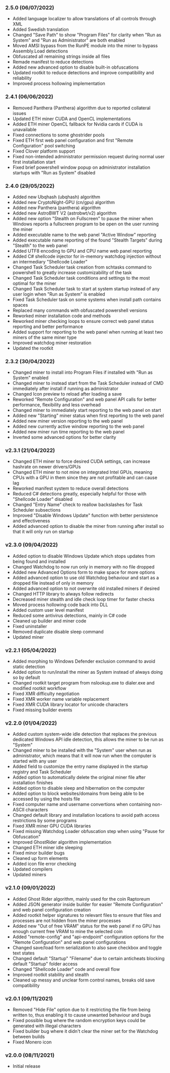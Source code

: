 ### 2.5.0 (06/07/2022)
* Added language localizer to allow translations of all controls through XML
* Added Swedish translation
* Changed "Save Path" to show "Program Files" for clarity when "Run as System" and "Run as Administrator" are both enabled
* Moved AMSI bypass from the RunPE module into the miner to bypass Assembly.Load detections
* Obfuscated all remaining strings inside all files
* Remade manifest to reduce detections
* Added new advanced option to disable built-in obfuscations
* Updated rootkit to reduce detections and improve compatibility and reliability
* Improved process hollowing implementation
### 2.4.1 (06/06/2022)
* Removed Panthera (Panthera) algorithm due to reported collateral issues
* Updated ETH miner CUDA and OpenCL implementations
* Added ETH miner OpenCL fallback for Nvidia cards if CUDA is unavailable
* Fixed connections to some ghostrider pools
* Fixed ETH first web panel configuration and first "Remote Configuration" pool switching
* Fixed Clover platform support
* Fixed non-intended administrator permission request during normal user first installation start
* Fixed brief powershell window popup on administrator installation startups with "Run as System" disabled
### 2.4.0 (29/05/2022)
* Added new Ubqhash (ubqhash) algorithm
* Added new CryptoNight-GPU (cn/gpu) algorithm
* Added new Panthera (panthera) algorithm
* Added new AstroBWT V2 (astrobwt/v2) algorithm
* Added new option "Stealth on Fullscreen" to pause the miner when Windows reports a fullscreen program to be open on the user running the miner
* Added executable name to the web panel "Active Window" reporting
* Added executable name reporting of the found "Stealth Targets" during "Stealth" to the web panel
* Added UTF8 encoding to GPU and CPU name web panel reporting
* Added C# shellcode injector for in-memory watchdog injection without an intermediary "Shellcode Loader"
* Changed Task Scheduler task creation from schtasks command to powershell to greatly increase customizability of the task
* Changed Task Scheduler task conditions and settings to the most optimal for the miner
* Changed Task Scheduler task to start at system startup instead of any user login when "Run as System" is enabled
* Fixed Task Scheduler task on some systems when install path contains spaces
* Replaced many commands with obfuscated powershell versions
* Reworked miner installation code and methods
* Reworked miner checking loops to ensure correct web panel status reporting and better performance
* Added support for reporting to the web panel when running at least two miners of the same miner type
* Improved watchdog miner restoration
* Updated the rootkit
### 2.3.2 (30/04/2022)
* Changed miner to install into Program Files if installed with "Run as System" enabled
* Changed miner to instead start from the Task Scheduler instead of CMD immediately after install if running as administrator
* Changed Icon preview to reload after loading a save
* Reworked "Remote Configuration" and web panel API calls for better performance, flexibility and less overhead
* Changed miner to immediately start reporting to the web panel on start
* Added new "Starting" miner status when first reporting to the web panel
* Added new miner version reporting to the web panel
* Added new currently active window reporting to the web panel
* Added new miner run time reporting to the web panel
* Inverted some advanced options for better clarity
### v2.3.1 (21/04/2022)
* Changed ETH miner to force desired CUDA settings, can increase hashrate on newer drivers/GPUs
* Changed ETH miner to not mine on integrated Intel GPUs, meaning CPUs with a GPU in them since they are not profitable and can cause lag
* Reworked manifest system to reduce overall detections
* Reduced C# detections greatly, especially helpful for those with "Shellcode Loader" disabled
* Changed "Entry Name" check to reallow backslashes for Task Scheduler subsections
* Improved "Disable Windows Update" function with better persistence and effectiveness
* Added advanced option to disable the miner from running after install so that it will only run on startup
### v2.3.0 (09/04/2022)
* Added option to disable Windows Update which stops updates from being found and installed
* Changed Watchdog to now run only in memory with no file dropped
* Added new Advanced Options form to make space for more options
* Added advanced option to use old Watchdog behaviour and start as a dropped file instead of only in memory
* Added advanced option to not overwrite old installed miners if desired
* Changed HTTP library to always follow redirects
* Decreased miner stealth and idle check loop timer for faster checks
* Moved process hollowing code back into DLL
* Added custom user level manifest
* Reduced some antivirus detections, mainly in C# code
* Cleaned up builder and miner code
* Fixed uninstaller
* Removed duplicate disable sleep command
* Updated miner
### v2.2.1 (05/04/2022)
* Added morphing to Windows Defender exclusion command to avoid static detection
* Added option to run/install the miner as System instead of always doing so by default
* Changed rootkit target program from nslookup.exe to dialer.exe and modified rootkit workflow
* Fixed XMR difficulty negotiation
* Fixed XMR worker name variable replacement
* Fixed XMR CUDA library locator for unicode characters
* Fixed missing builder events
### v2.2.0 (01/04/2022)
* Added custom system-wide idle detection that replaces the previous dedicated Windows API idle detection, this allows the miner to be run as "System"
* Changed miner to be installed with the "System" user when run as administrator, which means that it will now run when the computer is started with any user
* Added field to customize the entry name displayed in the startup registry and Task Scheduler
* Added option to automatically delete the original miner file after installation finishes
* Added option to disable sleep and hibernation on the computer
* Added option to block websites/domains from being able to be accessed by using the hosts file
* Fixed computer name and username convertions when containing non-ASCII characters
* Changed default library and installation locations to avoid path access restrictions by some programs
* Fixed XMR miner GPU CUDA libraries
* Fixed missing Watchdog Loader obfuscation step when using "Pause for Obfuscation"
* Improved GhostRider algorithm implementation
* Changed ETH miner idle sleeping 
* Fixed minor builder bugs
* Cleaned up form elements
* Added icon file error checking
* Updated compilers
* Updated miners
### v2.1.0 (09/01/2022)
* Added Ghost Rider algorithm, mainly used for the coin Raptoreum
* Added JSON generator inside builder for easier "Remote Configuration" and web panel configuration creation
* Added rootkit helper signatures to relevant files to ensure that files and processes are not hidden from the miner processes
* Added new "Out of free VRAM" status for the web panel if no GPU has enough current free VRAM to mine the selected coin
* Added "remote-config" and "api-endpoint" configuration options for the "Remote Configuration" and web panel configurations
* Changed save/load form serialization to also save checkbox and toggle text states
* Changed default "Startup" "Filename" due to certain anticheats blocking default "Startup" folder access
* Changed "Shellcode Loader" code and overall flow
* Improved rootkit stability and stealth
* Cleaned up messy and unclear form control names, breaks old save compatibility
### v2.0.1 (09/11/2021)
* Removed "Hide File" option due to it restricting the file from being written to, thus enabling it to cause unwanted behaviour and bugs
* Fixed possible bug where the random encryption keys could be generated with illegal characters
* Fixed builder bug where it didn't clear the miner set for the Watchdog between builds
* Fixed Monero icon
### v2.0.0 (08/11/2021)
* Initial release